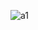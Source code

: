 
 ![a1](https://img1.daumcdn.net/thumb/R1280x0/?scode=mtistory2&fname=https%3A%2F%2Fblog.kakaocdn.net%2Fdn%2FZ56xs%2FbtqF15UmmB6%2FEKY1sKOtAkj69xA4xjt5Uk%2Fimg.png)
